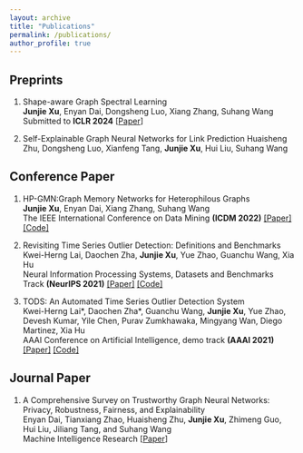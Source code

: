 ```yaml
---
layout: archive
title: "Publications"
permalink: /publications/
author_profile: true
---
```


<!-- {% if author.googlescholar %}
  You can also find my articles on <u><a href="{{author.googlescholar}}">my Google Scholar profile</a>.</u>
{% endif %}

{% include base_path %}

{% for post in site.publications reversed %}
  {% include archive-single.html %}
{% endfor %} -->

## Preprints
1. Shape-aware Graph Spectral Learning  
   **Junjie Xu**, Enyan Dai, Dongsheng Luo, Xiang Zhang, Suhang Wang  
   Submitted to **ICLR 2024** [[Paper](https://arxiv.org/pdf/2310.10064.pdf)]  

2. Self-Explainable Graph Neural Networks for Link Prediction
   Huaisheng Zhu, Dongsheng Luo, Xianfeng Tang, **Junjie Xu**, Hui Liu, Suhang Wang  



## Conference Paper  

1. HP-GMN:Graph Memory Networks for Heterophilous Graphs  
   **Junjie Xu**, Enyan Dai, Xiang Zhang, Suhang Wang  
   The IEEE International Conference on Data Mining **(ICDM 2022)** [[Paper]](https://arxiv.org/abs/2210.08195) [[Code]](https://github.com/junjie-xu/HP-GMN)  

2. Revisiting Time Series Outlier Detection: Definitions and Benchmarks  
   Kwei-Herng Lai, Daochen Zha, **Junjie Xu**, Yue Zhao, Guanchu Wang, Xia Hu  
   Neural Information Processing Systems, Datasets and Benchmarks Track **(NeurIPS 2021)** [[Paper]](https://openreview.net/pdf?id=r8IvOsnHchr) [[Code]](https://github.com/datamllab/tods)  
   
3. TODS: An Automated Time Series Outlier Detection System  
   Kwei-Herng Lai*, Daochen Zha*, Guanchu Wang, **Junjie Xu**, Yue Zhao, Devesh Kumar, Yile Chen, Purav Zumkhawaka, Mingyang Wan, Diego Martinez, Xia Hu  
   AAAI Conference on Artificial Intelligence, demo track **(AAAI 2021)** [[Paper]](https://arxiv.org/pdf/2009.09822.pdf) [[Code]](https://github.com/datamllab/tods)  



## Journal Paper  

1. A Comprehensive Survey on Trustworthy Graph Neural Networks: Privacy, Robustness, Fairness, and Explainability  
   Enyan Dai, Tianxiang Zhao, Huaisheng Zhu, **Junjie Xu**, Zhimeng Guo, Hui Liu, Jiliang Tang, and Suhang Wang  
   Machine Intelligence Research [[Paper](https://arxiv.org/pdf/2204.08570.pdf)]
   
